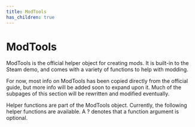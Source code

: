 ```yaml
---
title: ModTools
has_children: true
---
```


# ModTools
ModTools is the official helper object for creating mods. It is built-in to the Steam demo, and comes with a variety of functions to help with modding.

For now, most info on ModTools has been copied directly from the official guide, but more info will be added soon to expand upon it. Much of the subpages of this section will be rewritten and modified eventually.

Helper functions are part of the ModTools object. Currently, the following helper functions are available. A ? denotes that a function argument is optional.
